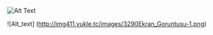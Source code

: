![Alt Text](http://img411.yukle.tc/images/8885Ekran_Goruntusu.png)

![Alt_text] (http://img411.yukle.tc/images/3290Ekran_Goruntusu-1.png)



